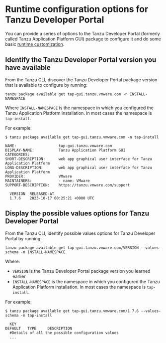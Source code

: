 # Runtime configuration options for Tanzu Developer Portal

You can provide a series of options to the Tanzu Developer Portal
(formerly called Tanzu Application Platform GUI) package to configure it and do some basic
[runtime customization](customize/customize-portal.hbs.md).

## <a id="identify"></a> Identify the Tanzu Developer Portal version you have available

From the Tanzu CLI, discover the Tanzu Developer Portal package version that is available to
configure by running:

```console
tanzu package available get tap-gui.tanzu.vmware.com -n INSTALL-NAMESPACE
```

Where `INSTALL-NAMESPACE` is the namespace in which you configured the Tanzu Application Platform
installation. In most cases the namespace is `tap-install`.

For example:

```console
$ tanzu package available get tap-gui.tanzu.vmware.com -n tap-install

NAME:                   tap-gui.tanzu.vmware.com
DISPLAY-NAME:           Tanzu Application Platform GUI
CATEGORIES:
SHORT-DESCRIPTION:      web app graphical user interface for Tanzu Application Platform
LONG-DESCRIPTION:       web app graphical user interface for Tanzu Application Platform
PROVIDER:               VMware
MAINTAINERS:            - name: VMware
SUPPORT-DESCRIPTION:    https://tanzu.vmware.com/support

  VERSION  RELEASED-AT
  1.7.6    2023-10-17 00:25:21 +0000 UTC
```

## <a id="values-schema"></a> Display the possible values options for Tanzu Developer Portal

From the Tanzu CLI, identify possible values options for Tanzu Developer Portal by running:

```console
tanzu package available get tap-gui.tanzu.vmware.com/VERSION --values-schema -n INSTALL-NAMESPACE
```

Where:

- `VERSION` is the Tanzu Developer Portal package version you learned earlier
- `INSTALL-NAMESPACE` is the namespace in which you configured the Tanzu Application Platform
  installation. In most cases the namespace is `tap-install`.

For example:

```console
$ tanzu package available get tap-gui.tanzu.vmware.com/1.7.6 --values-schema -n tap-install

  KEY                                                                 DEFAULT   TYPE     DESCRIPTION
  #Details of all the possible configuration values
  ...
```